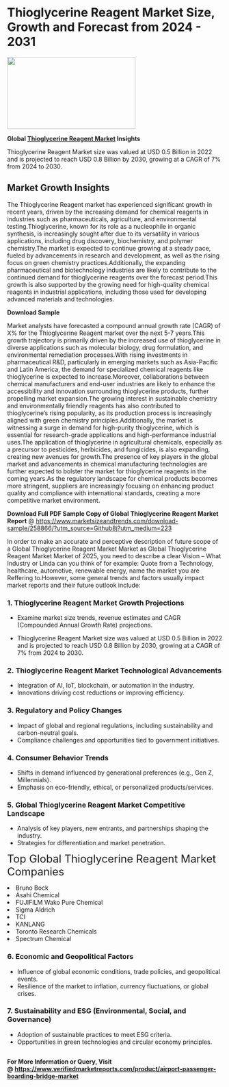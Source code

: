 <H1>Thioglycerine Reagent Market Size, Growth and Forecast from 2024 - 2031</H1><img class="aligncenter size-medium wp-image-584254" src="https://thirdeyenews.in/wp-content/uploads/2024/09/Global-Market-Research-300x168.jpeg" alt="" width="300" height="168" /><p><strong>Global&nbsp;<a href="https://www.marketsizeandtrends.com/download-sample/258866/?utm_source=Github8j?utm_medium=223">Thioglycerine Reagent Market</a> Insights</strong></p><p>Thioglycerine Reagent Market size was valued at USD 0.5 Billion in 2022 and is projected to reach USD 0.8 Billion by 2030, growing at a CAGR of 7% from 2024 to 2030.</p><p><h2>Market Growth Insights</h2> <p>The Thioglycerine Reagent market has experienced significant growth in recent years, driven by the increasing demand for chemical reagents in industries such as pharmaceuticals, agriculture, and environmental testing.Thioglycerine, known for its role as a nucleophile in organic synthesis, is increasingly sought after due to its versatility in various applications, including drug discovery, biochemistry, and polymer chemistry.The market is expected to continue growing at a steady pace, fueled by advancements in research and development, as well as the rising focus on green chemistry practices.Additionally, the expanding pharmaceutical and biotechnology industries are likely to contribute to the continued demand for thioglycerine reagents over the forecast period.This growth is also supported by the growing need for high-quality chemical reagents in industrial applications, including those used for developing advanced materials and technologies.</p> <p><strong>Download Sample</strong></p> <p>Market analysts have forecasted a compound annual growth rate (CAGR) of X% for the Thioglycerine Reagent market over the next 5-7 years.This growth trajectory is primarily driven by the increased use of thioglycerine in diverse applications such as molecular biology, drug formulation, and environmental remediation processes.With rising investments in pharmaceutical R&D, particularly in emerging markets such as Asia-Pacific and Latin America, the demand for specialized chemical reagents like thioglycerine is expected to increase.Moreover, collaborations between chemical manufacturers and end-user industries are likely to enhance the accessibility and innovation surrounding thioglycerine products, further propelling market expansion.The growing interest in sustainable chemistry and environmentally friendly reagents has also contributed to thioglycerine’s rising popularity, as its production process is increasingly aligned with green chemistry principles.Additionally, the market is witnessing a surge in demand for high-purity thioglycerine, which is essential for research-grade applications and high-performance industrial uses.The application of thioglycerine in agricultural chemicals, especially as a precursor to pesticides, herbicides, and fungicides, is also expanding, creating new avenues for growth.The presence of key players in the global market and advancements in chemical manufacturing technologies are further expected to bolster the market for thioglycerine reagents in the coming years.As the regulatory landscape for chemical products becomes more stringent, suppliers are increasingly focusing on enhancing product quality and compliance with international standards, creating a more competitive market environment.<p><span class=""><strong>Download Full PDF Sample Copy of Global Thioglycerine Reagent Market Report</strong> @ <a href="https://www.marketsizeandtrends.com/download-sample/258866/?utm_source=Github8j?utm_medium=223" target="_blank">https://www.marketsizeandtrends.com/download-sample/258866/?utm_source=Github8j?utm_medium=223</a></span></p><p>In order to make an accurate and perceptive description of future scope of a Global&nbsp;Thioglycerine Reagent Market Market as Global&nbsp;Thioglycerine Reagent Market Market of 2025, you need to describe a clear Vision &ndash; What Industry or Linda can you think of for example: Quote from a Technology, healthcare, automotive, renewable energy, name the market you are Reffering to.However, some general trends and factors usually impact market reports and their future outlook include:</p><h3>1.&nbsp;<strong>Thioglycerine Reagent Market Growth Projections</strong></h3><ul><li>Examine market size trends, revenue estimates and CAGR (Compounded Annual Growth Rate) projections.</li><li><p>Thioglycerine Reagent Market size was valued at USD 0.5 Billion in 2022 and is projected to reach USD 0.8 Billion by 2030, growing at a CAGR of 7% from 2024 to 2030.</p></li></ul><h3>2.&nbsp;<strong>Thioglycerine Reagent Market Technological Advancements</strong></h3><ul><li>Integration of AI, IoT, blockchain, or automation in the industry.</li><li>Innovations driving cost reductions or improving efficiency.</li></ul><h3>3.&nbsp;<strong>Regulatory and Policy Changes</strong></h3><ul><li>Impact of global and regional regulations, including sustainability and carbon-neutral goals.</li><li>Compliance challenges and opportunities tied to government initiatives.</li></ul><h3>4.&nbsp;<strong>Consumer Behavior Trends</strong></h3><ul><li>Shifts in demand influenced by generational preferences (e.g., Gen Z, Millennials).</li><li>Emphasis on eco-friendly, ethical, or personalized products/services.</li></ul><h3>5.&nbsp;<strong>Global Thioglycerine Reagent Market Competitive Landscape</strong></h3><ul><li>Analysis of key players, new entrants, and partnerships shaping the industry.</li><li>Strategies for differentiation and market penetration.</li></ul><p data-pm-slice="1 1 []"><span style="color: inherit; font-family: inherit; font-size: 25px;">Top Global Thioglycerine Reagent Market Companies</span></p><div class="" data-test-id=""><p><li>Bruno Bock</li><li> Asahi Chemical</li><li> FUJIFILM Wako Pure Chemical</li><li> Sigma Aldrich</li><li> TCI</li><li> KANLANG</li><li> Toronto Research Chemicals</li><li> Spectrum Chemical</li></p></div><h3>6.&nbsp;<strong>Economic and Geopolitical Factors</strong></h3><ul><li>Influence of global economic conditions, trade policies, and geopolitical events.</li><li>Resilience of the market to inflation, currency fluctuations, or global crises.</li></ul><h3>7.&nbsp;<strong>Sustainability and ESG (Environmental, Social, and Governance)</strong></h3><ul><li>Adoption of sustainable practices to meet ESG criteria.</li><li>Opportunities in green technologies and circular economy principles.</li></ul><h2><strong style="font-size: 14px;">For More Information or Query, Visit @&nbsp;</strong><a style="background-color: #ffffff; font-size: 14px;" href="https://www.marketsizeandtrends.com/report/thioglycerine-reagent-market/" target="_blank">https://www.verifiedmarketreports.com/product/airport-passenger-boarding-bridge-market</a></h2>